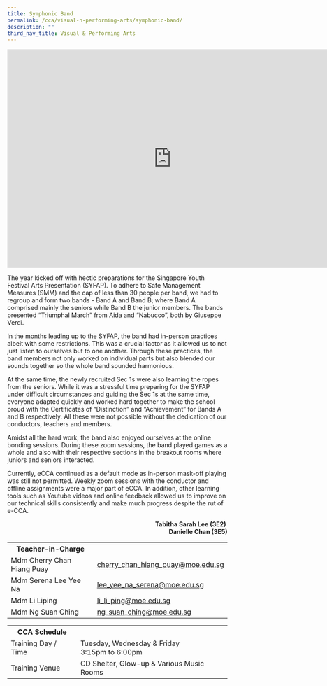 ```yaml
---
title: Symphonic Band
permalink: /cca/visual-n-performing-arts/symphonic-band/
description: ""
third_nav_title: Visual & Performing Arts
---
```

<head>
<style>
table {
  border-collapse: collapse;
  width: 100%;
}

th, td {
  padding: 8px;
  text-align: left;
  border-bottom: 1px solid #ddd;
}

tr:hover {background-color: #F5F5DC;}
</style>
</head>

<iframe src="https://docs.google.com/presentation/d/e/2PACX-1vRTJ_cbqgFG9lMYPz3z8a-xs8ZZifLwmi8RnncEYpe2Qey6PUwSFbz_RnTeZRqjYRLx8Jwfis7ciSZm/embed?start=false&loop=false&delayms=10000" frameborder="0" width="750" height="500" allowfullscreen="true"></iframe>

<p>The year kicked off with hectic preparations for the Singapore Youth Festival Arts Presentation (SYFAP). To adhere to Safe Management Measures (SMM) and the cap of less than 30 people per band, we had to regroup and form two bands - Band A and Band B; where Band A comprised mainly the seniors while Band B the junior members. The bands presented &ldquo;Triumphal March&rdquo; from Aida and &ldquo;Nabucco&rdquo;, both by Giuseppe Verdi.&nbsp;</p>
<p>In the months leading up to the SYFAP, the band had in-person practices albeit with some restrictions. This was a crucial factor as it allowed us to not just listen to ourselves but to one another. Through these practices, the band members not only worked on individual parts but also blended our sounds together so the whole band sounded harmonious.</p>
<p>At the same time, the newly recruited Sec 1s were also learning the ropes from the seniors. While it was a stressful time preparing for the SYFAP under difficult circumstances and guiding the Sec 1s at the same time, everyone adapted quickly and worked hard together to make the school proud with the Certificates of &ldquo;Distinction&rdquo; and &ldquo;Achievement&rdquo; for Bands A and B respectively. All these were not possible without the dedication of our conductors, teachers and members.&nbsp;</p>
<p>Amidst all the hard work, the band also enjoyed ourselves at the online bonding sessions. During these zoom sessions, the band played games as a whole and also with their respective sections in the breakout rooms where juniors and seniors interacted.&nbsp;</p>
<p>Currently, eCCA continued as a default mode as in-person mask-off playing was still not permitted. Weekly zoom sessions with the conductor and offline assignments were a major part of eCCA. In addition, other learning tools such as Youtube videos and online feedback allowed us to improve on our technical skills consistently and make much progress despite the rut of e-CCA.</p>
<p style="text-align: right;"><strong>Tabitha Sarah Lee (3E2)&nbsp;<br /></strong><strong>Danielle Chan (3E5)</strong></p>

<table>
	<tbody><tr><th colspan="1">Teacher-in-Charge</th>
</tr><tr>
	<td rowspan="1">Mdm Cherry Chan Hiang Puay</td>
 <td><a target="" href="mailto:cherry_chan_hiang_puay@moe.edu.sg">cherry_chan_hiang_puay@moe.edu.sg</a></td>
	 	</tr>
<tr>
	<td rowspan="1">Mdm Serena Lee Yee Na</td>
 <td><a target="" href="mailto:lee_yee_na_serena@moe.edu.sg">lee_yee_na_serena@moe.edu.sg</a>
	</td>
	 	</tr>
		<tr>
	<td rowspan="1">Mdm Li Liping</td>
 <td><a target="" href="mailto:li_li_ping@moe.edu.sg">li_li_ping@moe.edu.sg</a></td>
	 	</tr>
		<tr>
	<td rowspan="1">Mdm Ng Suan Ching</td>
 <td><a target="" href="mailto:ng_suan_ching@moe.edu.sg">ng_suan_ching@moe.edu.sg</a></td>
	 	</tr>
	</tbody>
	</table>
<table>
	<tbody><tr><th colspan="1">CCA Schedule</th>
</tr><tr>
	<td rowspan="1"> Training Day / Time</td>
<td>Tuesday, Wednesday & Friday<br>
	3:15pm to 6:00pm<br>
		</td>
	 	</tr>
<tr>
	<td rowspan="1">Training Venue</td>
 <td rowspan="1">CD Shelter, Glow-up & Various Music Rooms</td>
	</tr>
</tbody>
</table>
